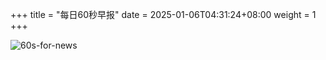 +++
title = "每日60秒早报"
date = 2025-01-06T04:31:24+08:00
weight = 1
+++

![60s-for-news](/img/zaobao/zaobao.png "由 ALAPI 提供支持")
